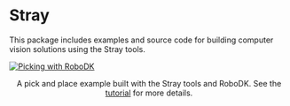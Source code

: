 # Stray
This package includes examples and source code for building computer vision solutions using the Stray tools.

<a target="_blank" href="https://stray-data.nyc3.digitaloceanspaces.com/tutorials/pick_video.mp4" title="Picking with RoboDK"><img src="https://stray-data.nyc3.digitaloceanspaces.com/tutorials/pick_cover.png" alt="Picking with RoboDK" /></a>
<p align = "center">
  A pick and place example built with the Stray tools and RoboDK. See the <a href="https://stray.readthedocs.io/en/latest/tutorials/robodk.html">tutorial</a> for more details.
</p>

